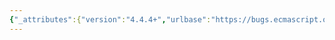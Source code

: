 ```yaml
---
{"_attributes":{"version":"4.4.4+","urlbase":"https://bugs.ecmascript.org/","maintainer":"dherman@mozilla.com"},"bug":{"bug_id":1907,"creation_ts":"2013-09-25 01:50:00 -0700","short_desc":"21.2.5.10 RegExp.prototype.split: unspecified limit should act  like 2^53-1, not of 2^32-1","delta_ts":"2013-09-27 14:47:31 -0700","product":"Draft for 6th Edition","component":"technical issue","version":"Rev 18: September 5, 2013 Draft","rep_platform":"All","op_sys":"All","bug_status":"RESOLVED","resolution":"FIXED","priority":"Normal","bug_severity":"normal","everconfirmed":true,"reporter":{"uid":"claude.pache","name":"Claude Pache"},"assigned_to":{"uid":"allen","name":"Allen Wirfs-Brock"},"long_desc":[{"commentid":5422,"comment_count":0,"who":{"uid":"claude.pache","name":"Claude Pache"},"bug_when":"2013-09-25 01:50:26 -0700","thetext":"Step 11 of the algorithm for RegExp.prototype.split says:\n\n11. If limit is undefined, let lim = 2^32–1; else let lim = ToLength(limit)\n\nAn undefined `limit` argument should act like +∞, so that lim = ToLength(+∞) or 2^53–1."},{"commentid":5500,"comment_count":1,"who":{"uid":"allen","name":"Allen Wirfs-Brock"},"bug_when":"2013-09-27 12:32:07 -0700","thetext":"fixed in rev19 editor's draft"},{"commentid":5549,"comment_count":2,"who":{"uid":"allen","name":"Allen Wirfs-Brock"},"bug_when":"2013-09-27 14:47:31 -0700","thetext":"fixed in rev19"}]}}
---
```

